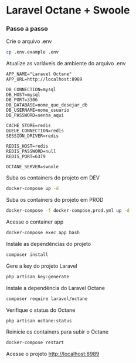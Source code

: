 # Laravel Octane + Swoole 

### Passo a passo

Crie o arquivo .env
```sh
cp .env.example .env
```

Atualize as variáveis de ambiente do arquivo .env
```dosini
APP_NAME="Laravel Octane"
APP_URL=http://localhost:8989

DB_CONNECTION=mysql
DB_HOST=mysql
DB_PORT=3306
DB_DATABASE=nome_que_desejar_db
DB_USERNAME=nome_usuario
DB_PASSWORD=senha_aqui

CACHE_STORE=redis
QUEUE_CONNECTION=redis
SESSION_DRIVER=redis

REDIS_HOST=redis
REDIS_PASSWORD=null
REDIS_PORT=6379

OCTANE_SERVER=swoole
```

Suba os containers do projeto em DEV
```sh
docker-compose up -d
```

Suba os containers do projeto em PROD
```sh
docker-compose -f docker-compose.prod.yml up -d
```

Acesse o container app
```sh
docker-compose exec app bash
```

Instale as dependências do projeto
```sh
composer install
```

Gere a key do projeto Laravel
```sh
php artisan key:generate
```

Instale a dependência do Laravel Octane
```sh
composer require laravel/octane
```

Verifique o status do Octane
```sh
php artisan octane:status
```

Reinicie os containers para subir o Octane
```sh
docker-compose restart
```

Acesse o projeto
[http://localhost:8989](http://localhost:8989)
